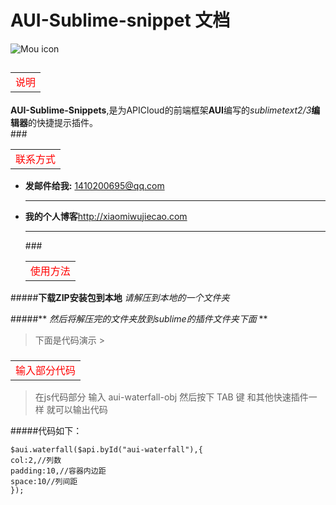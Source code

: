 # AUI-Sublime-snippet 文档
![Mou icon](http://www.xiaomiwujiecao.com/wp-content/uploads/2015/10/bread.png)
##  <table><td style="color:red">说明</td></table>
**AUI-Sublime-Snippets**,是为APICloud的前端框架**AUI**编写的*sublimetext2/3***编辑器**的快捷提示插件。<br>
###<table><td style="color:red">联系方式</td></table>
*  **发邮件给我:** <1410200695@qq.com><br><hr>
*  **我的个人博客**<http://xiaomiwujiecao.com> <hr>
###<table><td style="color:red"> 使用方法</td></table>

#####**下载ZIP安装包到本地**  *请解压到本地的一个文件夹*

#####** _然后将解压完的文件夹放到sublime的插件文件夹下面_ **

> 下面是代码演示 &gt;



### <table><td style="color:red">输入部分代码</td></table>
> 在js代码部分 输入 aui-waterfall-obj 
> 然后按下 TAB 键
>和其他快速插件一样 就可以输出代码

#####代码如下：

    $aui.waterfall($api.byId("aui-waterfall"),{
    col:2,//列数
    padding:10,//容器内边距
    space:10//列间距
    });

